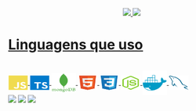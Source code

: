 <div align="center">
  <a href="https://github.com/normyee">
  <img height="180em" src="https://github-readme-stats.vercel.app/api?username=normyee&show_icons=true&theme=synthwave&include_all_commits=true&count_private=true"/>
  <img height="180em" src="https://github-readme-stats.vercel.app/api/top-langs/?username=normyee&layout=compact&langs_count=7&theme=synthwave"/>
</div>

<h1>Linguagens que uso</h1>
<div style="display: inline_block"><br>
  <img align="center" alt="Jsz" height="30" width="40" src="https://raw.githubusercontent.com/devicons/devicon/master/icons/javascript/javascript-plain.svg">
  <img align="center" alt="Tsz" height="30" width="40" src="https://raw.githubusercontent.com/devicons/devicon/master/icons/typescript/typescript-plain.svg">
  <img align="center" alt="Mongodbsz" height="40" width="50" src="https://github.com/devicons/devicon/blob/master/icons/mongodb/mongodb-plain-wordmark.svg">
  <img align="center" alt="HTMLz" height="30" width="40" src="https://raw.githubusercontent.com/devicons/devicon/master/icons/html5/html5-original.svg">
  <img align="center" alt="CSSsz" height="30" width="40" src="https://raw.githubusercontent.com/devicons/devicon/master/icons/css3/css3-original.svg">
  <img align="center" alt="Nodejssz" height="30" width="40" src="https://github.com/devicons/devicon/blob/master/icons/nodejs/nodejs-plain.svg">
  <img align="center" alt="Dockersz" height="50" width="50" src="https://github.com/devicons/devicon/blob/master/icons/docker/docker-plain.svg">
  <img align="center" alt="Mysqlsz" height="30" width="40" src="https://github.com/devicons/devicon/blob/master/icons/mysql/mysql-plain.svg">
</div>
  
  <div>
  <a href = "mailto:luancastilho.dev@gmail.com"><img src="https://img.shields.io/badge/-Gmail-%23333?style=for-the-badge&logo=gmail&logoColor=white" target="_blank"></a>
  <a href="https://www.linkedin.com/in/luan-castilho/" target="_blank"><img src="https://img.shields.io/badge/-LinkedIn-%230077B5?style=for-the-badge&logo=linkedin&logoColor=white" target="_blank"></a> 
     <a href="https://instagram.com/sounormye" target="_blank"><img src="https://img.shields.io/badge/-Instagram-%23E4405F?style=for-the-badge&logo=instagram&logoColor=white" target="_blank"></a>
  
  </div>
